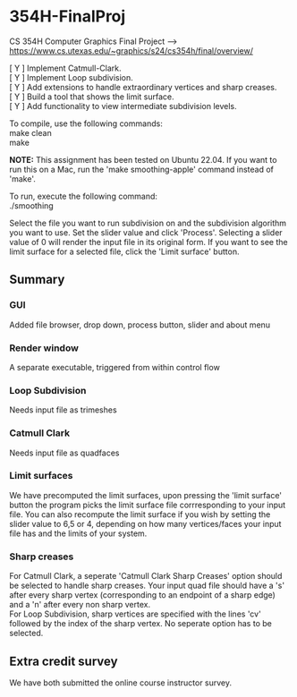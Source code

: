 # 354H-FinalProj
CS 354H Computer Graphics Final Project --> https://www.cs.utexas.edu/~graphics/s24/cs354h/final/overview/

[ Y ] Implement Catmull-Clark.\
[ Y ] Implement Loop subdivision.\
[ Y ] Add extensions to handle extraordinary vertices and sharp creases.\
[ Y ] Build a tool that shows the limit surface.\
[ Y ] Add functionality to view intermediate subdivision levels.

To compile, use the following commands:\
make clean\
make

**NOTE:** This assignment has been tested on Ubuntu 22.04. If you want to run this on a Mac, run the 'make smoothing-apple' command instead of 'make'. 

To run, execute the following command:\
./smoothing

Select the file you want to run subdivision on and the subdivision algorithm you want to use. Set the slider value and click 'Process'.
Selecting a slider value of 0 will render the input file in its original form.
If you want to see the limit surface for a selected file, click the 'Limit surface' button. 

## Summary
### GUI
Added file browser, drop down, process button, slider and about menu
### Render window
A separate executable, triggered from within control flow
### Loop Subdivision
Needs input file as trimeshes
### Catmull Clark
Needs input file as quadfaces
### Limit surfaces
We have precomputed the limit surfaces, upon pressing the 'limit surface' button the program picks the limit surface file corrresponding to your input file. You can also recompute the limit surface if you wish by setting the slider value to 6,5 or 4, depending on how many vertices/faces your input file has and the limits of your system. 
### Sharp creases
For Catmull Clark, a seperate 'Catmull Clark Sharp Creases' option should be selected to handle sharp creases. Your input quad file should have a 's' after every sharp vertex (corresponding to an endpoint of a sharp edge) and a 'n' after every non sharp vertex.\
For Loop Subdivision, sharp vertices are specified with the lines 'cv' followed by the index of the sharp vertex. No seperate option has to be selected.

## Extra credit survey
We have both submitted the online course instructor survey.
